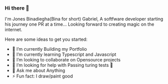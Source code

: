 ### Hi there 👋


I'm Jones Binadiegha(Bina for short) Gabriel, A softfware developer starting his journey one PR at a time... Looking forward to creating magic on the internet.

Here are some ideas to get you started:

- 🔭 I’m currently Building my Portfolio
- 🌱 I’m currently learning Typescript and Javascript
- 👯 I’m looking to collaborate on Opensource projects
- 🤔 I’m looking for help with Passing turing tests 🙂
- 💬 Ask me about Anything
- ⚡ Fun fact: I draw/paint good

